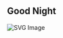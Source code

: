 ## Good Night

<img src="https://osu-sig.vercel.app/card?user=EatKFCinMc&mode=mania&lang=en&animation=true" alt="SVG Image" />

<!--
**EatKFCinMc/EatKFCinMc** is a ✨ _special_ ✨ repository because its `README.md` (this file) appears on your GitHub profile.

Here are some ideas to get you started:

- 🔭 I’m currently working on ...
- 🌱 I’m currently learning ...
- 👯 I’m looking to collaborate on ...
- 🤔 I’m looking for help with ...
- 💬 Ask me about ...
- 📫 How to reach me: ...
- 😄 Pronouns: ...
- ⚡ Fun fact: ...
-->
